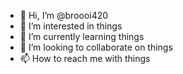 - 👋 Hi, I’m @broooi420
- 👀 I’m interested in things
- 🌱 I’m currently learning things
- 💞️ I’m looking to collaborate on things
- 📫 How to reach me with things

<!---
broooi420/broooi420 is a ✨ special ✨ repository because its `README.md` (this file) appears on your GitHub profile.
You can click the Preview link to take a look at your changes.
--->

